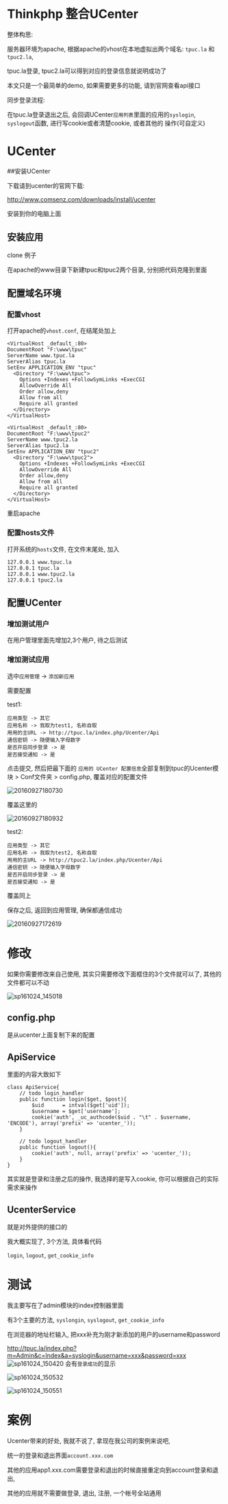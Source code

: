 
Thinkphp 整合UCenter
====
整体构思:

服务器环境为apache, 根据apache的vhost在本地虚拟出两个域名: `tpuc.la` 和 `tpuc2.la`, 

tpuc.la登录, tpuc2.la可以得到对应的登录信息就说明成功了 

本文只是一个最简单的demo, 如果需要更多的功能, 请到官网查看api接口



同步登录流程:

在tpuc.la登录退出之后, 会回调UCenter`应用列表`里面的应用的`syslogin`, `syslogout`函数, 进行写cookie或者清楚cookie, 或者其他的 操作(可自定义)

# UCenter

##安装UCenter

下载请到ucenter的官网下载:

http://www.comsenz.com/downloads/install/ucenter

安装到你的电脑上面

## 安装应用

clone 例子

在apache的www目录下新建tpuc和tpuc2两个目录, 分别把代码克隆到里面

## 配置域名环境

### 配置vhost

打开apache的`vhost.conf`, 在结尾处加上

```
<VirtualHost _default_:80>
DocumentRoot "F:\www\tpuc"
ServerName www.tpuc.la
ServerAlias tpuc.la
SetEnv APPLICATION_ENV "tpuc"
  <Directory "F:\www\tpuc">
    Options +Indexes +FollowSymLinks +ExecCGI
    AllowOverride All
    Order allow,deny
    Allow from all
    Require all granted
  </Directory>
</VirtualHost>

<VirtualHost _default_:80>
DocumentRoot "F:\www\tpuc2"
ServerName www.tpuc2.la
ServerAlias tpuc2.la
SetEnv APPLICATION_ENV "tpuc2"
  <Directory "F:\www\tpuc2">
    Options +Indexes +FollowSymLinks +ExecCGI
    AllowOverride All
    Order allow,deny
    Allow from all
    Require all granted
  </Directory>
</VirtualHost>
```

重启apache

### 配置hosts文件

打开系统的`hosts`文件, 在文件末尾处, 加入

```
127.0.0.1 www.tpuc.la
127.0.0.1 tpuc.la
127.0.0.1 www.tpuc2.la
127.0.0.1 tpuc2.la
```

## 配置UCenter

### 增加测试用户

在用户管理里面先增加2,3个用户, 待之后测试

### 增加测试应用
选中`应用管理` -> `添加新应用`

需要配置

test1: 

```
应用类型 -> 其它
应用名称 -> 我取为test1, 名称自取
用用的主URL -> http://tpuc.la/index.php/Ucenter/Api
通信密钥 -> 随便输入字母数字
是否开启同步登录 -> 是
是否接受通知 -> 是
```

点击提交, 然后把最下面的 `应用的 UCenter 配置信息`全部复制到tpuc的Ucenter模块 > Conf文件夹 > config.php, 覆盖对应的配置文件

 ![20160927180730](https://raw.githubusercontent.com/xsu1991/ucenter_thinkphp3.2.3/master/pic/20160927180730.jpg)

覆盖这里的

 ![20160927180932](https://raw.githubusercontent.com/xsu1991/ucenter_thinkphp3.2.3/master/pic/20160927180932.jpg)

test2: 

```
应用类型 -> 其它
应用名称 -> 我取为test2, 名称自取
用用的主URL -> http://tpuc2.la/index.php/Ucenter/Api
通信密钥 -> 随便输入字母数字
是否开启同步登录 -> 是
是否接受通知 -> 是
```

覆盖同上



保存之后,  返回到应用管理, 确保都通信成功

 ![20160927172619](https://raw.githubusercontent.com/xsu1991/ucenter_thinkphp3.2.3/master/pic/20160927172619.jpg)


# 修改

如果你需要修改来自己使用, 其实只需要修改下面框住的3个文件就可以了, 其他的文件都可以不动

 ![sp161024_145018](https://raw.githubusercontent.com/xsu1991/ucenter_thinkphp3.2.3/master/pic/sp161024_145018.jpg)

## config.php 

是从ucenter上面复制下来的配置

## ApiService

里面的内容大致如下

```
class ApiService{
    // todo login_handler
    public function login($get, $post){
        $uid      = intval($get['uid']);
        $username = $get['username'];
        cookie('auth', _uc_authcode($uid . "\t" . $username, 'ENCODE'), array('prefix' => 'ucenter_'));
    }

    // todo logout_handler
    public function logout(){
        cookie('auth', null, array('prefix' => 'ucenter_'));
    }
}
```

其实就是登录和注册之后的操作, 我选择的是写入cookie, 你可以根据自己的实际需求来操作



## UcenterService

就是对外提供的接口的

我大概实现了, 3个方法, 具体看代码

`login`, `logout`, `get_cookie_info`



# 测试

我主要写在了admin模块的index控制器里面

有3个主要的方法, `syslongin`, `syslogout`, `get_cookie_info`

在浏览器的地址栏输入, 把xxx补充为刚才新添加的用户的username和password

http://tpuc.la/index.php?m=Admin&c=Index&a=syslogin&username=xxx&password=xxx
 ![sp161024_150420](https://raw.githubusercontent.com/xsu1991/ucenter_thinkphp3.2.3/master/pic/sp161024_150420.jpg)
 会有`登录成功`的显示

 ![sp161024_150532](https://raw.githubusercontent.com/xsu1991/ucenter_thinkphp3.2.3/master/pic/sp161024_150532.jpg)

 ![sp161024_150551](https://raw.githubusercontent.com/xsu1991/ucenter_thinkphp3.2.3/master/pic/sp161024_150551.jpg)


# 案例

Ucenter带来的好处, 我就不说了, 拿现在我公司的案例来说吧, 

统一的登录和退出界面`account.xxx.com`

其他的应用app1.xxx.com需要登录和退出的时候直接重定向到account登录和退出, 

其他的应用就不需要做登录, 退出, 注册, 一个帐号全站通用
